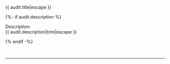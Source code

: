 
{{ audit.title|escape }}

{%- if audit.description %}

Description:<br>
{{ audit.description|trim|escape }}

{% endif -%}

<br>

<hr>